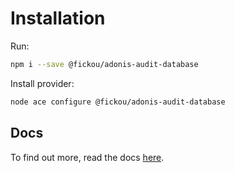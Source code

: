 # Installation
Run:
```bash
npm i --save @fickou/adonis-audit-database
```

Install provider:
```bash
node ace configure @fickou/adonis-audit-database
```
## Docs

To find out more, read the docs [here](https://github.com/afidosstar/adonis-audit-database).
